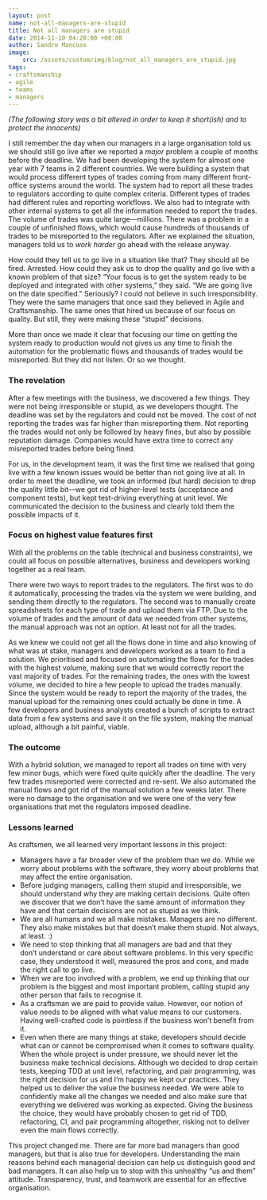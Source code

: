 ```yaml
---
layout: post
name: not-all-managers-are-stupid
title: Not all managers are stupid
date: 2014-11-10 04:20:00 +00:00
author: Sandro Mancuso
image:
    src: /assets/custom/img/blog/not_all_managers_are_stupid.jpg
tags:
- craftsmanship
- agile
- teams
- managers
---
```


_(The following story was a bit altered in order to keep it short(ish) and to protect the innocents)_

I still remember the day when our managers in a large organisation told us we should still go live after we reported a _major_ problem a couple of months before the deadline. We had been developing the system for almost one year with 7 teams in 2 different countries. We were building a system that would process different types of trades coming from many different front-office systems around the world. The system had to report all these trades to regulators according to quite complex criteria. Different types of trades had different rules and reporting workflows. We also had to integrate with other internal systems to get all the information needed to report the trades. The volume of trades was quite large—millions. There was a problem in a couple of unfinished flows, which would cause hundreds of thousands of trades to be misreported to the regulators. After we explained the situation, managers told us to _work harder_ go ahead with the release anyway.

How could they tell us to go live in a situation like that? They should all be fired. Arrested. How could they ask us to drop the quality and go live with a known problem of that size? “Your focus is to get the system ready to be deployed and integrated with other systems,” they said. “We are going live on the date specified.” Seriously? I could not believe in such irresponsibility. They were the same managers that once said they believed in Agile and Craftsmanship. The same ones that hired us because of our focus on quality. But still, they were making these “stupid” decisions. 

More than once we made it clear that focusing our time on getting the system ready to production would not gives us any time to finish the automation for the problematic flows and thousands of trades would be misreported. But they did not listen. Or so we thought.

### The revelation

After a few meetings with the business, we discovered a few things. They were not being irresponsible or stupid, as we developers thought. The deadline was set by the regulators and could not be moved. The cost of not reporting the trades was far higher than misreporting them. Not reporting the trades would not only be followed by heavy fines, but also by possible reputation damage. Companies would have extra time to correct any misreported trades before being fined. 

For us, in the development team, it was the first time we realised that going live with a few known issues would be better than not going live at all. In order to meet the deadline, we took an informed (but hard) decision to drop the quality little bit—we got rid of higher-level tests (acceptance and component tests), but kept test-driving everything at unit level. We communicated the decision to the business and clearly told them the possible impacts of it. 

### Focus on highest value features first

With all the problems on the table (technical and business constraints), we could all focus on possible alternatives, business and developers working together as a real team. 

There were two ways to report trades to the regulators. The first was to do it automatically, processing the trades via the system we were building, and sending them directly to the regulators. The second was to manually create spreadsheets for each type of trade and upload them via FTP. Due to the volume of trades and the amount of data we needed from other systems, the manual approach was not an option. At least not for all the trades.

As we knew we could not get all the flows done in time and also knowing of what was at stake, managers and developers worked as a team to find a solution. We prioritised and focused on automating the flows for the trades with the highest volume, making sure that we would correctly report the vast majority of trades. For the remaining trades, the ones with the lowest volume, we decided to hire a few people to upload the trades manually. Since the system would be ready to report the majority of the trades, the manual upload for the remaining ones could actually be done in time. A few developers and business analysts created a bunch of scripts to extract data from a few systems and save it on the file system, making the manual upload, although a bit painful, viable. 

### The outcome

With a hybrid solution, we managed to report all trades on time with very few minor bugs, which were fixed quite quickly after the deadline. The very few trades misreported were corrected and re-sent. We also automated the manual flows and got rid of the manual solution a few weeks later. There were no damage to the organisation and we were one of the very few organisations that met the regulators imposed deadline.

### Lessons learned

As craftsmen, we all learned very important lessons in this project:

- Managers have a far broader view of the problem than we do. While we worry about problems with the software, they worry about problems that may affect the entire organisation. 
- Before judging managers, calling them stupid and irresponsible, we should understand why they are making certain decisions. Quite often we discover that we don’t have the same amount of information they have and that certain decisions are not as stupid as we think. 
- We are all humans and we all make mistakes. Managers are no different. They also make mistakes but that doesn’t make them stupid. Not always, at least. :)
- We need to stop thinking that all managers are bad and that they don’t understand or care about software problems. In this very specific case, they understood it well, measured the pros and cons, and made the right call to go live.
- When we are too involved with a problem, we end up thinking that our problem is the biggest and most important problem, calling stupid any other person that fails to recognise it.
- As a craftsman we are paid to provide value. However, our notion of value needs to be aligned with what value means to our customers. Having well-crafted code is pointless if the business won’t benefit from it.
- Even when there are many things at stake, developers should decide what can or cannot be compromised when it comes to software quality. When the whole project is under pressure, we should never let the business make technical decisions. Although we decided to drop certain tests, keeping TDD at unit level, refactoring, and pair programming, was the right decision for us and I’m happy we kept our practices. They helped us to deliver the value the business needed. We were able to confidently make all the changes we needed and also make sure that everything we delivered was working as expected. Giving the business the choice, they would have probably chosen to get rid of TDD, refactoring, CI, and pair programming altogether, risking not to deliver even the main flows correctly.

This project changed me. There are far more bad managers than good managers, but that is also true for developers. Understanding the main reasons behind each managerial decision can help us distinguish good and bad managers. It can also help us to stop with this unhealthy “us and them” attitude. Transparency, trust, and teamwork are essential for an effective organisation. 





